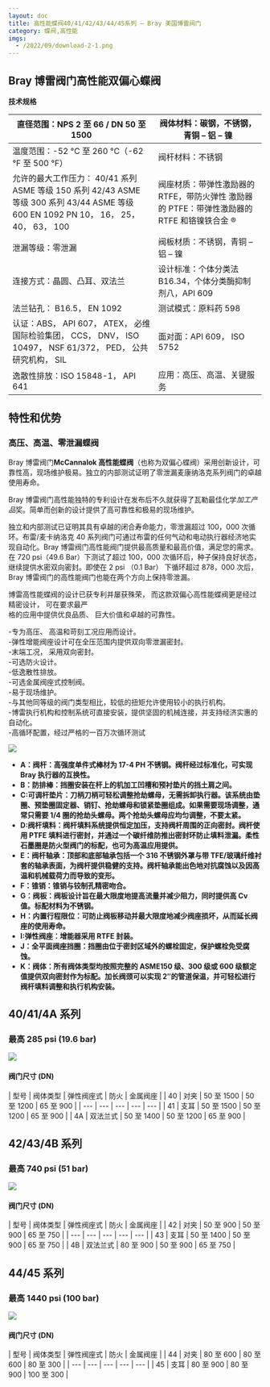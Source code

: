 ```yaml
---
layout: doc
title: 高性能蝶阀40/41/42/43/44/45系列 – Bray 美国博雷阀门
category: 蝶阀,高性能
imgs:
  - /2022/09/download-2-1.png
---
```


## Bray 博雷阀门高性能双偏心蝶阀

**技术规格**

| 直径范围：NPS 2 至 66 / DN 50 至 1500                                                                                                   | 阀体材料：碳钢，不锈钢，青铜 – 铝 – 镍                                                      |
| --------------------------------------------------------------------------------------------------------------------------------------- | ------------------------------------------------------------------------------------------- |
| 温度范围：\-52 °C 至 260 °C（-62 °F 至 500 °F）                                                                                         | 阀杆材料：不锈钢                                                                            |
| 允许的最大工作压力： 40/41 系列 ASME 等级 150 系列 42/43 ASME 等级 300 系列 43/44 ASME 等级 600 EN 1092 PN 10， 16， 25， 40， 63， 100 | 阀座材质：带弹性激励器的 RTFE，带防火弹性 激励器的 PTFE：带弹性激励器的 RTFE 和铬镍铁合金 ® |
| 泄漏等级：零泄漏                                                                                                                        | 阀板材质：不锈钢，青铜 – 铝 – 镍                                                            |
| 连接方式：晶圆、凸耳、双法兰                                                                                                            | 设计标准：个体分类法 B16.34，个体分类酶抑制剂八，API 609                                    |
| 法兰钻孔： B16.5， EN 1092                                                                                                              | 测试模式：原料药 598                                                                        |
| 认证：ABS， API 607， ATEX， 必维国际检验集团， CCS， DNV， ISO 10497， NSF 61/372， PED， 公共研究机构， SIL                           | 面对面：API 609， ISO 5752                                                                  |
| 逸散性排放：ISO 15848-1， API 641                                                                                                       | 应用：高压、高温、关键服务                                                                  |

## 特性和优势

### 高压、高温、零泄漏蝶阀

Bray 博雷阀门**McCannalok 高性能蝶阀**（也称为双偏心蝶阀）采用创新设计，可靠性高，现场维护极易。独立的内部测试证明了零泄漏麦康纳洛克系列阀门的卓越使用寿命。

Bray 博雷阀门高性能独特的专利设计在发布后不久就获得了瓦勒最佳化学*加工产品*奖。简单而创新的设计提供了高可靠性和极易的现场维护。

独立和内部测试已证明其具有卓越的闭合寿命能力，零泄漏超过 100，000 次循环。布雷/麦卡纳洛克 40 系列阀门可通过布雷的任何气动和电动执行器经济地实现自动化。Bray 博雷阀门高性能阀门提供最高质量和最高价值，满足您的需求。在 720 psi（49.6 Bar）下测试了超过 100，000 次循环后，种子保持良好状态，继续提供水密双向密封。即使在 2 psi （0.1 Bar） 下循环超过 878，000 次后，Bray 博雷阀门的高性能阀门也能在两个方向上保持零泄漏。

博雷高性能蝶阀的设计已获专利并屡获殊荣， 而这款双偏心高性能蝶阀更是经过精密设计， 可在要求最严  
格的应用中提供优良品质、 巨大价值和卓越的可靠性。

\-专为高压、 高温和苛刻工况应用而设计。  
\-弹性增能阀座设计可在全压范围内提供双向零泄漏密封。  
\-末端工况， 采用双向密封。  
\-可选防火设计。  
\-低逸散性排放。  
\-可选金属阀座式控制阀。  
\-易于现场维护。  
\-与其他同等级的阀门类型相比，较低的扭矩允许使用较小的执行机构。  
\-博雷执行机构和控制系统可直接安装，提供坚固的机械连接，并支持经济实惠的自动化。  
\-高循环配置，经过严格的一百万次循环测试

![](/2022/09/mccannalok-1-min-722x1024.png)

- **A：阀杆：高强度单件式棒材为 17-4 PH 不锈钢。阀杆经过标准化，可实现 Bray 执行器的互换性。**
- **B：防排棒：挡圈安装在杆上的机加工凹槽和预衬垫片的挡土肩之间。**
- **C:可调杆垫片：刀柄刀柄可轻松调整抢劫螺母，无需拆卸执行器。该系统由垫圈、预垫圈固定器、销钉、抢劫螺母和锁紧垫圈组成。如果需要现场调整，通常只需要 1/4 圈的抢劫头螺母。两个抢劫头螺母应均匀调整，不要太紧。**
- **D:阀杆填料：阀杆填料系统提供恒定加压，支持阀杆周围的正向密封。阀杆使用 PTFE 填料进行密封，并通过一个碳纤维防推出密封环防止填料泄漏。柔性石墨圈是防火型阀门的标配，也可为高温应用提供。**
- **E：阀杆轴承：顶部和底部轴承包括一个 316 不锈钢外罩与带 TFE/玻璃纤维衬套的轴承表面，为阀杆提供稳健的支持。阀杆轴承能出色地对抗腐蚀以及因高温和机械载荷力而导致的变形。**
- **F：锥销：锥销与铰制孔精密吻合。**
- **G：阀板：阀板设计旨在最大限度地提高流量并减少阻力，同时提供高 Cv 值。标配材料为不锈钢。**
- **H：内置行程限位：可防止阀板移动并最大限度地减少阀座损坏，从而延长阀座的使用寿命。**
- **I:弹性阀座：增能器采用 RTFE 封装。**
- **J：全平面阀座挡圈：挡圈由位于密封区域外的螺栓固定，保护螺栓免受腐蚀。**
- **K：阀体：所有阀体类型均按照完整的 ASME150 级、300 级或 600 级额定值提供双向密封作为标配。加长阀颈可以实现 2″的管道保温，并可轻松进行阀杆填料调整和执行机构安装。**

## 40/41/4A 系列

### 最高 285 psi (19.6 bar)

![](/2022/09/mccannalok-40-41-4a-min-1.png)

#### 阀门尺寸 (DN)

| 型号 | 阀体类型 | 弹性阀座式 | 防火 | 金属阀座 |
| 40 | 对夹 | 50 至 1500 | 50 至 1200 | 65 至 900 |
| --- | --- | --- | --- | --- |
| 41 | 支耳 | 50 至 1500 | 50 至 1200 | 65 至 900 |
| 4A | 双法兰式 | 50 至 1400 | 50 至 1200 | 65 至 900 |

## 42/43/4B 系列

### 最高 740 psi (51 bar)

![](/2022/09/mccannalok-42-43-4b-min.png)

#### 阀门尺寸 (DN)

| 型号 | 阀体类型 | 弹性阀座式 | 防火 | 金属阀座 |
| 42 | 对夹 | 50 至 900 | 50 至 900 | 65 至 750 |
| --- | --- | --- | --- | --- |
| 43 | 支耳 | 50 至 1400 | 50 至 900 | 65 至 750 |
| 4B | 双法兰式 | 80 至 900 | 50 至 900 | 65 至 750 |

## 44/45 系列

### 最高 1440 psi (100 bar)

![](/2022/09/mccannalok-44-45-min-1.png)

#### 阀门尺寸 (DN)

| 型号 | 阀体类型 | 弹性阀座式 | 防火 | 金属阀座 |
| 44 | 对夹 | 80 至 600 | 80 至 600 | 80 至 300 |
| --- | --- | --- | --- | --- |
| 45 | 支耳 | 80 至 900 | 80 至 900 | 100 至 300 |

